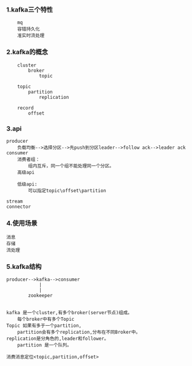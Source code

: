
### 1.kafka三个特性
        mq
        容错持久化
        准实时流处理

### 2.kafka的概念
        cluster
            broker
                topic

        topic
            partition
                replication

        record
            offset
                    
### 3.api
    producer
        负载均衡-->选择分区-->先push到分区leader-->follow ack-->leader ack
    consumer
        消费者组：
            组内互斥，同一个组不能处理同一个分区。
        高级api

        低级api:
            可以指定topic\offset\partition

    stream
    connector

### 4.使用场景
    消息
    存储
    流处理
	
### 5.kafka结构

	producer-->kafka-->consumer
				|
				|
			zookeeper
			

    kafka 是一个cluster,有多个broker(server节点)组成。
		每个broker中有多个Topic
    Topic 如果有多于一个partition,
	    partition会有多个replication,分布在不同Broker中。
	replication是分角色的,leader和follower。
		partition 是一个队列。

    消费消息定位<topic,partition,offset>
	
	
				



